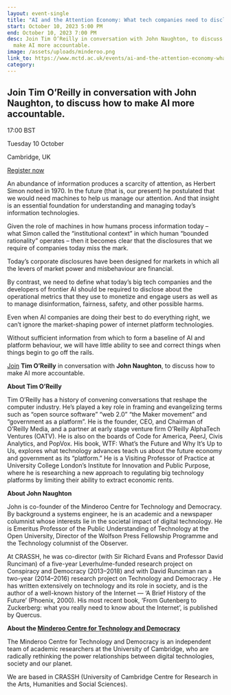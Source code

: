 ```yaml
---
layout: event-single
title: "AI and the Attention Economy: What tech companies need to disclose"
start: October 10, 2023 5:00 PM
end: October 10, 2023 7:00 PM
desc: Join Tim O’Reilly in conversation with John Naughton, to discuss how to
  make AI more accountable.
image: /assets/uploads/minderoo.png
link_to: https://www.mctd.ac.uk/events/ai-and-the-attention-economy-what-tech-companies-need-to-disclose/
category:
---
```

## Join Tim O’Reilly in conversation with John Naughton, to discuss how to make AI more accountable.

17:00 BST 

Tuesday 10 October 

Cambridge, UK

[Register now](https://www.eventbrite.co.uk/e/ai-and-the-attention-economy-what-tech-companies-need-to-disclose-tickets-705804579497?aff=oddtdtcreator)

An abundance of information produces a scarcity of attention, as Herbert Simon noted in 1970. In the future (that is, our present) he postulated that we would need machines to help us manage our attention. And that insight is an essential foundation for understanding and managing today’s information technologies. 

Given the role of machines in how humans process information today – what Simon called the “institutional context” in which human “bounded rationality” operates – then it becomes clear that the disclosures that we require of companies today miss the mark. 

Today’s corporate disclosures have been designed for markets in which all the levers of market power and misbehaviour are financial. 

By contrast, we need to define what today’s big tech companies and the developers of frontier AI should be required to disclose about the operational metrics that they use to monetize and engage users as well as to manage disinformation, fairness, safety, and other possible harms. 

Even when AI companies are doing their best to do everything right, we can’t ignore the market-shaping power of internet platform technologies. 

Without sufficient information from which to form a baseline of AI and platform behaviour, we will have little ability to see and correct things when things begin to go off the rails.

[Join](https://www.eventbrite.co.uk/e/ai-and-the-attention-economy-what-tech-companies-need-to-disclose-tickets-705804579497?aff=oddtdtcreator) **Tim O’Reilly** in conversation with **John Naughton**, to discuss how to make AI more accountable.

**About Tim O’Reilly**

Tim O’Reilly has a history of convening conversations that reshape the computer industry. He’s played a key role in framing and evangelizing terms such as “open source software” “web 2.0” “the Maker movement” and “government as a platform”. He is the founder, CEO, and Chairman of O’Reilly Media, and a partner at early stage venture firm O’Reilly AlphaTech Ventures (OATV). He is also on the boards of Code for America, PeerJ, Civis Analytics, and PopVox. His book, WTF: What’s the Future and Why It’s Up to Us, explores what technology advances teach us about the future economy and government as its “platform.” He is a Visiting Professor of Practice at University College London’s Institute for Innovation and Public Purpose, where he is researching a new approach to regulating big technology platforms by limiting their ability to extract economic rents.

**About John Naughton** 

John is co-founder of the Minderoo Centre for Technology and Democracy. By background a systems engineer, he is an academic and a newspaper columnist whose interests lie in the societal impact of digital technology. He is Emeritus Professor of the Public Understanding of Technology at the Open University, Director of the Wolfson Press Fellowship Programme and the Technology columnist of the Observer.

At CRASSH, he was co-director (with Sir Richard Evans and Professor David Runciman) of a five-year Leverhulme-funded research project on Conspiracy and Democracy (2013–2018) and with David Runciman ran a two-year (2014–2016) research project on Technology and Democracy . He has written extensively on technology and its role in society, and is the author of a well-known history of the Internet — ‘A Brief History of the Future’ (Phoenix, 2000). His most recent book, ‘From Gutenberg to Zuckerberg: what you really need to know about the Internet’, is published by Quercus.

**About the [Minderoo Centre for Technology and Democracy](https://www.mctd.ac.uk/)**

The Minderoo Centre for Technology and Democracy is an independent team of academic researchers at the University of Cambridge, who are radically rethinking the power relationships between digital technologies, society and our planet.

We are based in CRASSH (University of Cambridge Centre for Research in the Arts, Humanities and Social Sciences).